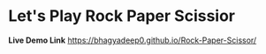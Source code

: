 # Let's Play Rock Paper Scissior <br>
<b>Live Demo Link</b> https://bhagyadeep0.github.io/Rock-Paper-Scissor/
